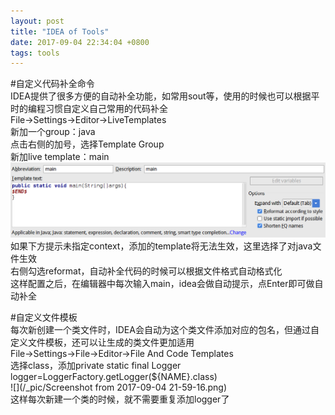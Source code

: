 ```yaml
---
layout: post
title: "IDEA of Tools"
date: 2017-09-04 22:34:04 +0800
tags: tools
---
```


#自定义代码补全命令    
  IDEA提供了很多方便的自动补全功能，如常用sout等，使用的时候也可以根据平时的编程习惯自定义自己常用的代码补全  
  File->Settings->Editor->LiveTemplates      
  新加一个group：java  
  点击右侧的加号，选择Template Group    
  新加live template：main    
  ![](/_pic/idea.png)      
  如果下方提示未指定context，添加的template将无法生效，这里选择了对java文件生效    
  右侧勾选reformat，自动补全代码的时候可以根据文件格式自动格式化    
  这样配置之后，在编辑器中每次输入main，idea会做自动提示，点Enter即可做自动补全     

#自定义文件模板  
  每次新创建一个类文件时，IDEA会自动为这个类文件添加对应的包名，但通过自定义文件模板，还可以让生成的类文件更加适用    
  File->Settings->File->Editor->File And Code Templates    
  选择class，添加private static final Logger logger=LoggerFactory.getLogger(${NAME}.class)      
  ![](/_pic/Screenshot from 2017-09-04 21-59-16.png)      
  这样每次新建一个类的时候，就不需要重复添加logger了  
  
  